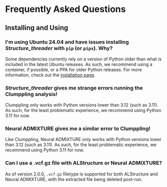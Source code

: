 # Frequently Asked Questions

## Installing and Using

### I'm using Ubuntu 24.04 and have issues installing *Structure_threader* with `pip` (or `pipx`). Why?

Some dependencies currently rely on a version of Python older than what is included in the latest Ubuntu releases. As such, we recommend using a container, if possible, or a PPA for older Python releases. For more information, check out the [installation page](install.md).

### *Structure_threader* gives me strange errors running the Clumppling analysis!

Clumppling only works with Python versions lower than 3.12 (such as 3.11). As such, for the least problematic experience, we recommend using Python 3.11 for now.

### Neural ADMIXTURE gives me a similar error to Clumppling!

Like Clumppling, Neural ADMIXTURE only works with Python versions lower than 3.12 (such as 3.11). As such, for the least problematic experience, we recommend using Python 3.11 for now.

### Can I use a .vcf.gz file with ALStructure or Neural ADMIXTURE?

As of version 2.0.0, `.vcf.gz` filetype is supported for both ALStructure and Neural ADMIXTURE, with the extracted file being deleted post-run.
